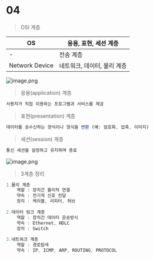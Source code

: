 # 04

> OSI 계층
> 

| OS | 응용, 표현, 세션 계층 |
| --- | --- |
| - | 전송 계층 |
| Network Device | 네트워크, 데이터, 물리 계층 |

![image.png](04%201696fd96976280be887cede49b888f41/image.png)

> 응용(application) 계층
> 

```jsx
사용자가 직접 이용하는 프로그램과 서비스를 제공
```

> 표현(presentation) 계층
> 

```jsx
데이터를 송수신하는 양식이나 형식을 변환 (예: 암호화, 압축, 이미지)
```

> 세션(session) 계층
> 

```jsx
통신 세션을 설정하고 유지하며 종료
```

![image.png](04%201696fd96976280be887cede49b888f41/image%201.png)

> 3계층 정리
> 

```jsx
1.물리 계층
	역할 : 장치간 물리적 연결
	약속 : 전기적 신호 전달
	장치 : 케이블, 리피터, 허브
	
2.데이터 링크 계층
	역할 : 장치간 데이터 운송방식
	약속 : Ethernet, HDLC
	장치 : Switch
	
3.네트워크 계층
	역할 : 경로탐색
	약속 : IP, ICMP, ARP, ROUTING, PROTOCOL
```
